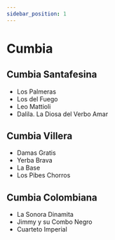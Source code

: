 ```yaml
---
sidebar_position: 1
---
```


# Cumbia

## Cumbia Santafesina
- Los Palmeras
- Los del Fuego
- Leo Mattioli
- Dalila. La Diosa del Verbo Amar

## Cumbia Villera
- Damas Gratis
- Yerba Brava
- La Base
- Los Pibes Chorros

## Cumbia Colombiana
- La Sonora Dinamita
- Jimmy y su Combo Negro
- Cuarteto Imperial
